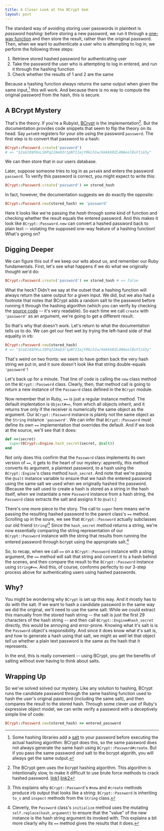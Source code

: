 ```yaml
---
title: A Closer Look at the BCrypt Gem
layout: post
---
```


The standard way of avoiding storing user passwords in plaintext is _password hashing_: before storing a new password, we run it through a [one-way function](https://en.wikipedia.org/wiki/One-way_function) and then store the result, rather than the original password. Then, when we want to authenticate a user who is attempting to log in, we perform the following three steps:

1. Retrieve stored hashed password for authenticating user
2. Take the password the user who is attempting to log in entered, and run it through the hashing function
3. Check whether the results of 1 and 2 are the same

Because a hashing function always returns the same output when given the same input,[^salts] this will work. And because there is no way to compute the original password from the hash, this is secure.

## A BCrypt Mystery

That's the theory. If you're a Rubyist, [BCrypt]() is the implementation[^bcrypt]. But the documentation provides code snippets that seem to flip the theory on its head. Say `pete69` registers for your site using the password `password`. The first step is to convert that password to a hash:

```ruby
BCrypt::Password.create('password')
# => "$2a$10$PAsLS8PqIZAeQ3r1pNTIIejtRkLh1w/6mkkU0ZL4NAeolBsFIiG5y"
```

We can then store that in our users database.

Later, suppose someone tries to log in as `pete69` and enters the password `password`. To verify this password is correct, you might expect to write this:

```ruby
BCrypt::Password.create('password') == stored_hash
```
In fact, however, the documentation suggests we do exactly the opposite:

```ruby
BCrypt::Password.new(stored_hash) == 'password'
```

Here it looks like we're passing the _hash_ through some kind of function and checking whether the result equals the entered password. And this makes it look like `BCrypt::Password.new` can convert a hashed password back to plain text -- violating the supposed one-way feature of a hashing function! What's going on?

## Digging Deeper

We can figure this out if we keep our wits about us, and remember our Ruby fundamentals. First, let's see what happens if we do what we originally thought we'd do:

```ruby
BCrypt::Password.create('password') == stored_hash # => false
```

What the heck? Didn't we say at the outset that a hashing function will always return the same output for a given input. We did, but we also had a footnote that notes that BCrypt adds a random salt to the password before running it through the hashing algorithm (which you can verify by checking the [source code](https://github.com/codahale/bcrypt-ruby/blob/master/lib/bcrypt/password.rb) -- it's very readable). So each time we call `create` with `'password'` as an argument, we're going to get a different result.

So that's why that doesn't work. Let's return to what the documentation tells us to do. We can get our feet wet by trying the left-hand side of that equality in irb:

```ruby
BCrypt::Password.new(stored_hash)
# => "$2a$10$PAsLS8PqIZAeQ3r1pNTIIejtRkLh1w/6mkkU0ZL4NAeolBsFIiG5y"
```

That's weird on two fronts: we seem to have gotten back the very hash string we put in, and it sure doesn't look like that string double-equals `'password'`!

Let's back up for a minute. That line of code is calling the `new` class method on the `BCrypt::Password` class. Clearly, then, that method call is going to return a new instance of the `Password` class defined in the `BCrypt` module. 

Now remember that in Ruby, `==` is just a regular instance method. The default implentation is `Object#==`, from which all objects inherit, and it returns true only if the receiver is numerically the same object as the argument. Our `BCrypt::Password` instance is plainly not the same object as the `String` instance `'password'`. We can infer that `BCrypt::Password` must define its own `==` implementation that overrides the default. And if we look at the source, we'll see that it does:

```ruby
def ==(secret)
  super(BCrypt::Engine.hash_secret(secret, @salt))
end
```

Not only does this confirm that the `Password` class implements its own version of `==`, it gets to the heart of our mystery: apprently, this method converts its argument, a plaintext password, to a hash using the `BCrypt::Engine`'s class method `hash_secret`. And note that we're passing the `@salt` instance variable to ensure that we hash the entered password using the same salt we used when we originally hashed the password. (Because the salt used to create a hash is stored as a string in the hash itself, when we instantiate a new `Password` instance from a hash string, the `Password` class extracts the salt and assigns it to `@salt`.)

There's one more piece to the story. The call to `super` here means we're passing the resulting hashed password to the parent class's `==` method. Scrolling up in the soure, we see that `BCrypt::Password` actually subclasses our old friend `String`![^string] Since the `hash_secret` method returns a string, we're now essentially comparing the string representation of our `BCrypt::Password` instance with the string that results from running the entered password through bcrypt using the appropriate salt.[^initialize]

So, to recap, when we call `==` on a `BCrypt::Password` instance with a string argument, the `==` method will salt that string and convert it to a hash behind the scenes, and then compare the result to the `BCrypt::Password` instance using `String#==`. And this, of course, conforms perfectly to our 3-step process above for authenticating users using hashed passwords.

## Why?

You might be wondering why `BCrypt` is set up this way. And it mostly has to do with the salt. If we want to hash a candidate password in the same way we did the original, we'll need to use the same salt. While we could extract this manually from the stored hash string -- the salt is just the first 29 characters of the hash string -- and then call `BCrypt::Engine#hash_secret` directly, this would be annoying and error-prone. Knowing what it's salt is is the `Password` object's responsibility. And since it does know what it's salt is, and how to generate a hash using that salt, we might as well let that object _tell us_ whether a plain text password is the same as the hash that it represents.

In the end, this is really convenient -- using BCrypt, you get the benefits of salting without ever having to think about salts.

## Wrapping Up

So we've solved solved our mystery. Like any solution to hashing, BCrypt runs the candidate password through the same hashing function used to hash the user's original password (including the same salt), and then compares the result to the stored hash. Through some clever use of Ruby's expressive object model, we can write verify a password with a deceptively simple line of code:

```ruby
BCrypt::Password.new(stored_hash) == entered_password
```

[^salts]: Some hashing libraries add a [salt]() to your password before executing the actual hashing algorithm. BCrypt does this, so the same password does not always generate the same hash using `BCrypt::Password#create`. But if you pass the same password _and_ salt to the bcrypt algorith, you will always get the same output.

[^bcrypt]: The BCrypt gem uses the bcrypt hashing algorithm. This algorithm is intentionally slow, to make it difficult to use brute force methods to crack hashed password. [link1]() [link2]()

[^string]: This explains why `BCrypt::Password`'s `#new` and `#create` methods produce irb output that looks like a string: `BCrypt::Password` is inheriting `to_s` and `inspect` methods from the `String` class.

[^initialize]: Cleverly, the `Password` class's `initialize` method uses the mutating `self.replace(hash_argument)` to ensure that the "value" of the new instance is the hash string argument its invoked with. This explains a bit more clearly why its `==` method gives the results that it does.